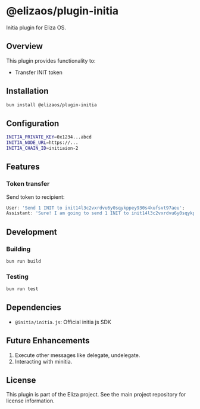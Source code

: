 # @elizaos/plugin-initia

Initia plugin for Eliza OS.

## Overview

This plugin provides functionality to:

- Transfer INIT token

## Installation

```bash
bun install @elizaos/plugin-initia
```

## Configuration

```bash
INITIA_PRIVATE_KEY=0x1234...abcd
INITIA_NODE_URL=https://...
INITIA_CHAIN_ID=initiaion-2
```

## Features

### Token transfer

Send token to recipient:

```typescript
User: 'Send 1 INIT to init14l3c2vxrdvu6y0sqykppey930s4kufsvt97aeu';
Assistant: 'Sure! I am going to send 1 INIT to init14l3c2vxrdvu6y0sqykppey930s4kufsvt97aeu';
```

## Development

### Building

```bash
bun run build
```

### Testing

```bash
bun run test
```

## Dependencies

- `@initia/initia.js`: Official initia js SDK

## Future Enhancements

1. Execute other messages like delegate, undelegate.
2. Interacting with minitia.

## License

This plugin is part of the Eliza project. See the main project repository for license information.
